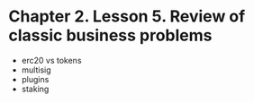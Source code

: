 # Chapter 2. Lesson 5. Review of classic business problems

- erc20 vs tokens
- multisig
- plugins
- staking

